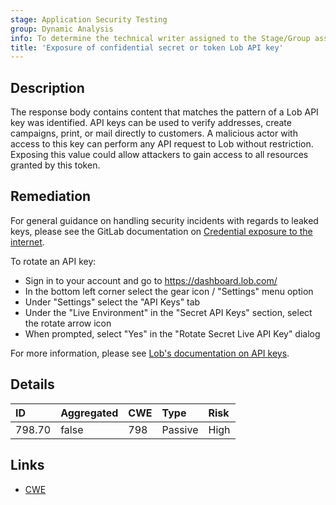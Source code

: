 ```yaml
---
stage: Application Security Testing
group: Dynamic Analysis
info: To determine the technical writer assigned to the Stage/Group associated with this page, see https://handbook.gitlab.com/handbook/product/ux/technical-writing/#assignments
title: 'Exposure of confidential secret or token Lob API key'
---
```


## Description

The response body contains content that matches the pattern of a Lob API key was identified. API keys can be used to verify addresses, create campaigns, print, or mail directly to customers. A malicious actor with access to this key can perform any API request to Lob without restriction.
Exposing this value could allow attackers to gain access to all resources granted by this token.

## Remediation

For general guidance on handling security incidents with regards to leaked keys, please see the GitLab documentation on [Credential exposure to the internet](../../../../../security/responding_to_security_incidents.md#credential-exposure-to-public-internet).

To rotate an API key:

- Sign in to your account and go to <https://dashboard.lob.com/>
- In the bottom left corner select the gear icon / "Settings" menu option
- Under "Settings" select the "API Keys" tab
- Under the "Live Environment" in the "Secret API Keys" section, select the rotate arrow icon
- When prompted, select "Yes" in the "Rotate Secret Live API Key" dialog

For more information, please see [Lob's documentation on API keys](https://docs.lob.com/#tag/Authentication/API-Keys).

## Details

| ID | Aggregated | CWE | Type | Risk |
|:---|:-----------|:----|:-----|:-----|
| 798.70 | false | 798 | Passive | High |

## Links

- [CWE](https://cwe.mitre.org/data/definitions/798.html)
